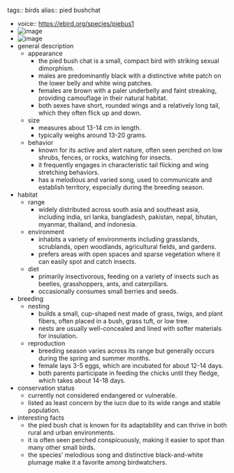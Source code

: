 tags:: birds
alias:: pied bushchat

- voice:: https://ebird.org/species/piebus1
- ![image](https://ipfs.io/ipfs/QmXWfV7UWRra5d9KCxerrrTKF3b1mC43mAo6YxFthY5ZJJ)
- ![image](https://ipfs.io/ipfs/QmRQexh5KoughDAsVsFxAPhsps87mrav1ob7xopUVxPAoE)
- general description
	- appearance
		- the pied bush chat is a small, compact bird with striking sexual dimorphism.
		- males are predominantly black with a distinctive white patch on the lower belly and white wing patches.
		- females are brown with a paler underbelly and faint streaking, providing camouflage in their natural habitat.
		- both sexes have short, rounded wings and a relatively long tail, which they often flick up and down.
	- size
		- measures about 13-14 cm in length.
		- typically weighs around 13-20 grams.
	- behavior
		- known for its active and alert nature, often seen perched on low shrubs, fences, or rocks, watching for insects.
		- it frequently engages in characteristic tail flicking and wing stretching behaviors.
		- has a melodious and varied song, used to communicate and establish territory, especially during the breeding season.
- habitat
	- range
		- widely distributed across south asia and southeast asia, including india, sri lanka, bangladesh, pakistan, nepal, bhutan, myanmar, thailand, and indonesia.
	- environment
		- inhabits a variety of environments including grasslands, scrublands, open woodlands, agricultural fields, and gardens.
		- prefers areas with open spaces and sparse vegetation where it can easily spot and catch insects.
	- diet
		- primarily insectivorous, feeding on a variety of insects such as beetles, grasshoppers, ants, and caterpillars.
		- occasionally consumes small berries and seeds.
- breeding
	- nesting
		- builds a small, cup-shaped nest made of grass, twigs, and plant fibers, often placed in a bush, grass tuft, or low tree.
		- nests are usually well-concealed and lined with softer materials for insulation.
	- reproduction
		- breeding season varies across its range but generally occurs during the spring and summer months.
		- female lays 3-5 eggs, which are incubated for about 12-14 days.
		- both parents participate in feeding the chicks until they fledge, which takes about 14-18 days.
- conservation status
	- currently not considered endangered or vulnerable.
	- listed as least concern by the iucn due to its wide range and stable population.
- interesting facts
	- the pied bush chat is known for its adaptability and can thrive in both rural and urban environments.
	- it is often seen perched conspicuously, making it easier to spot than many other small birds.
	- the species’ melodious song and distinctive black-and-white plumage make it a favorite among birdwatchers.